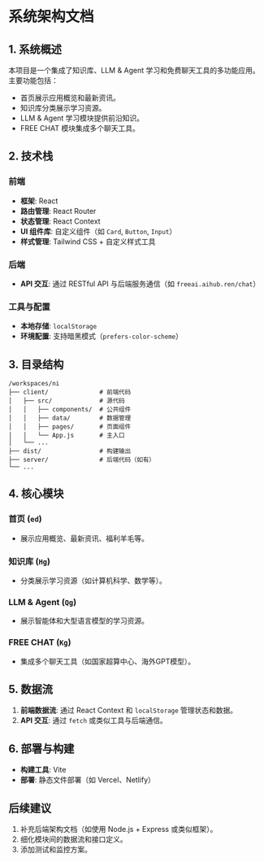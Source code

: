 # 系统架构文档

## 1. 系统概述
本项目是一个集成了知识库、LLM & Agent 学习和免费聊天工具的多功能应用。主要功能包括：
- 首页展示应用概览和最新资讯。
- 知识库分类展示学习资源。
- LLM & Agent 学习模块提供前沿知识。
- FREE CHAT 模块集成多个聊天工具。

## 2. 技术栈

### 前端
- **框架**: React
- **路由管理**: React Router
- **状态管理**: React Context
- **UI 组件库**: 自定义组件（如 `Card`, `Button`, `Input`）
- **样式管理**: Tailwind CSS + 自定义样式工具

### 后端
- **API 交互**: 通过 RESTful API 与后端服务通信（如 `freeai.aihub.ren/chat`）

### 工具与配置
- **本地存储**: `localStorage`
- **环境配置**: 支持暗黑模式（`prefers-color-scheme`）

## 3. 目录结构
```
/workspaces/ni
├── client/              # 前端代码
│   ├── src/             # 源代码
│   │   ├── components/  # 公共组件
│   │   ├── data/        # 数据管理
│   │   ├── pages/       # 页面组件
│   │   └── App.js       # 主入口
│   └── ...
├── dist/                # 构建输出
├── server/              # 后端代码（如有）
└── ...
```

## 4. 核心模块

### 首页 (`ed`)
- 展示应用概览、最新资讯、福利羊毛等。

### 知识库 (`Hg`)
- 分类展示学习资源（如计算机科学、数学等）。

### LLM & Agent (`Qg`)
- 展示智能体和大型语言模型的学习资源。

### FREE CHAT (`Kg`)
- 集成多个聊天工具（如国家超算中心、海外GPT模型）。

## 5. 数据流
1. **前端数据流**: 通过 React Context 和 `localStorage` 管理状态和数据。
2. **API 交互**: 通过 `fetch` 或类似工具与后端通信。

## 6. 部署与构建
- **构建工具**: Vite
- **部署**: 静态文件部署（如 Vercel、Netlify）

## 后续建议
1. 补充后端架构文档（如使用 Node.js + Express 或类似框架）。
2. 细化模块间的数据流和接口定义。
3. 添加测试和监控方案。
